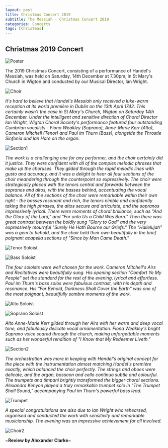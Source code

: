 ```yaml
---
layout: post
title: Christmas Concert 2019
subtitle: The Messiah - Christmas Concert 2019
categories: Concerts
tags: [Christmas]
---
```


## Christmas 2019 Concert

![Poster](/assets/images/posters/HandelXmas2019.png)

The 2019 Christmas Concert, consisting of a performance of Handel's Messiah, was held on Saturday, 14th December at 7.30pm, in St Mary's Church in Wigton and conducted by our Musical Director, Ian Wright.

![Choir](/assets/images/misc/DK1A2263c.jpg) 

*It's hard to believe that Handel's Messiah only received a luke-warm reception at its world premi&egrave;re in Dublin on the 13th April 1742. This certainly wasn't the case in St Mary's Church, Wigton on Saturday 14th December. Under the intelligent and sensitive direction of Choral Director Ian Wright, Wigton Choral Society's performance featured four outstanding Cumbrian vocalists - Fiona Weakley (Soprano), Anne-Marie Kerr (Alto), Cameron Mitchell (Tenor) and Paul im Thurn (Bass), alongside the Throstle Sinfonia and Ian Hare on the organ.*

![Section1](/assets/images/misc/DK1A2160w.jpg) 

*The work is a challenging one for any performer, and the choir certainly did it justice. They were confident with all of the complex melodic phrases that make up the choruses. They glided through the rapid melodic lines with gusto and accuracy, and it was a delight to hear all four sections of the choir meandering through the counterpoint so expressively.  The choir were strategically placed with the tenors central and forwards between the sopranos and altos, with the basses behind, accentuating the vocal balance. All of the sections of the choir were remarkable within their own right - the basses resonant and rich, the tenors nimble and confidently taking the high phrases, the altos secure and articulate, and the sopranos impressively lyrical. There were moments of choral brilliance, such as "And the Glory of the Lord," and "For unto Us a Child Was Born." Then there was great contrast between the boldly sung "Glory to God" and the very expressively mournful "Surely He Hath Bourne our Griefs." The "Hallelujah" was a gem to behold, and the choir held their own beautifully in the brief poignant acapella sections of "Since by Man Came Death."*

![Tenor Soloist](/assets/images/misc/DK1A2397w.jpg) 

![Bass Soloist](/assets/images/misc/DK1A2415w.jpg) 

*The four soloists were well chosen for the work. Cameron Mitchell's Airs and Recitatives were beautifully sung. His opening section "Comfort Ye My People" set the standard for the rest of the evening, lyrical and effortless. Paul im Thurn's bass solos were fabulous contrast, with his depth and resonance. His "For Behold, Darkness Shall Cover the Earth" was one of the most poignant, beautifully sombre moments of the work.*

![Alto Soloist](/assets/images/misc/DK1A2343w.jpg) 

![Soprano Soloist](/assets/images/misc/DK1A2405w.jpg)

*Alto Anne-Marie Kerr glided through her Airs with her warm and deep vocal tone, and fabulously delicate vocal ornamentation. Fiona Weakley's bright Soprano voice soared through the church, making unforgettable moments such as her wonderful rendition of "I Know that My Redeemer Liveth."*

![Section2](/assets/images/misc/DK1A2164w.jpg) 

*The orchestration was more in keeping with Handel's original concept for the piece with the instrumentation almost matching Handel's premi&egrave;re exactly, which balanced the choir perfectly. The strings and oboes were delicate, and the organ, bassoon and cello continuo subtle and colourful. The trumpets and timpani brightly transformed the bigger choral sections. Alexandra Kenyon played a truly remarkable trumpet solo in "The Trumpet Shall Sound," accompanying Paul im Thurn's powerful bass lead.*

![Trumpet](/assets/images/misc/DK1A2462w.jpg) 

*A special congratulations are also due to Ian Wright who rehearsed, organised and conducted the work with sensitivity and remarkable musicianship. The evening was an impressive achievement for all involved.*

![Choir2](/assets/images/misc/DK1A2117c.jpg) 

~**Review by Alexander Clarke**~
